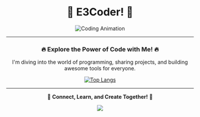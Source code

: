 <div align="center">

# 🌟 **E3Coder**! 🌟  

<div id="header">
  <img src="https://media3.giphy.com/media/nd0lphXcwThN2nlNFV/giphy.gif?cid=6c09b952skhwz5xb75eh2xn38gbiha3z0pz5ko8t7kjeva5z&ep=v1_internal_gif_by_id&rid=giphy.gif&ct=g" alt="Coding Animation" />
</div>

---

### 🔥 Explore the Power of Code with Me! 🔥
I'm diving into the world of programming, sharing projects, and building awesome tools for everyone.  


<p align="center">
  <a href="https://github.com/khonE3">
    <img src="https://github-readme-stats.vercel.app/api/top-langs/?username=khonE3&layout=compact&langs_count=20&count_private=true&show_icons=true&title_color=ffffff&text_color=ffffff&bg_color=181824&cache_seconds=100&hide=php" alt="Top Langs"/>
  </a>
</p>

---

🌟 **Connect, Learn, and Create Together!** 🌟  

<div id="header">
  <img src="https://media.tenor.com/hhda1rmSf3oAAAAM/come-at-me-pengu.gif" />
</div>

</div>
